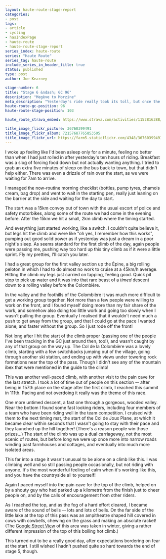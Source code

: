 ```yaml
---
layout: haute-route-stage-report
categories:
- post
tags:
- article
- cycling
- hasIndexPage
- haute-route
- haute-route-stage-report
series_index: haute-route
series: "Haute Route"
series_tag: haute-route
include_series_in_header_title: true
status: published
type: post
author: Joe Kearney

stage-number: 6
title: "Stage 6 &ndash; GC 96"
description: "Megève to Morzine"
meta_description: "Yesterday's ride really took its toll, but once the timing started today the legs woke up again, and felt fresh and strong for the last day of the High Alps."
haute-route-gc-position: 96
haute-route-stage-position: 103

haute_route_strava_embed: https://www.strava.com/activities/1152816388/embed/7d19b7f6ba0eff10a18bc62eb3cbcd3626badaf7

title_image_flickr_picture: 36760399491
title_image_flickr_album: 72157687765853505
title_image_flickr_url: https://farm5.staticflickr.com/4348/36760399491_ce491b81fb.jpg
---
```


[joux-plane-street-view]: https://www.google.de/maps/@46.1295663,6.7104139,3a,60y,90t/data=!3m7!1e1!3m5!1s38QSNogGFHebdLFAE-OyRA!2e0!6s%2F%2Fgeo1.ggpht.com%2Fcbk%3Fpanoid%3D38QSNogGFHebdLFAE-OyRA%26output%3Dthumbnail%26cb_client%3Dsearch.TACTILE.gps%26thumb%3D2%26w%3D392%26h%3D106%26yaw%3D283.64893%26pitch%3D0%26thumbfov%3D100!7i13312!8i6656?hl=en

I woke up feeling like I'd been asleep only for a minute, feeling no better than when I had just rolled in after yesterday's ten hours of riding. Breakfast was a slog of forcing food down but not actually wanting anything. I tried to grab an extra five minutes of sleep on the bus back to town, but that didn't help either. There was even a drizzle of rain over the start, as we were waiting for 7am to arrive.

I managed the now-routine morning checklist (bottles, pump tyres, chamois cream, bag drop) and went to wait in the starting pen, really just leaning on the barrier at the side and waiting for the day to start.

The start was a 15km convoy out of town with the usual escort of police and safety motorbikes, along some of the route we had come in the evening before. After the 15km we hit a small, 2km climb where the timing started.

And everything just started working, like a switch. I couldn't quite believe it, but legs hit the climb and were like "oh yes, I remember how this works", pumping out good solid power as if yesterday was just a dream in a poor night's sleep. As seems standard for the first climb of the day, again people were passing me, pushing way too hard up this tiny climb as if it were a little sprint. Fly my pretties, I'll catch you later.

I had a great group for the first valley section up the Épine, a big rolling peloton in which I had to do almost no work to cruise at a 45km/h average. Hitting the climb my legs just carried on tapping, feeling good. Quick pit stop to pick up water and it was into that rare beast of a _timed_ descent down to a rolling valley before the Colombière.

In the valley and the foothills of the Colombière it was much more difficult to get a working group together. Not more than a few people were willing to work on the front, and I found myself doing more than my fair share of the work, and somehow also doing too little work and going too slowly when I wasn't pulling the group. Eventually I realised that it wouldn't need much a push to get away from the group, and that I could go at the pace I wanted alone, and faster without the group. So I just rode off the front!

Not long after I hit the start of the climb proper (passing one of the people I've been tracking in the GC just around then, too!), and wasn't caught by any of that group on the way up. The Col de la Colombière was a lovely climb, starting with a few switchbacks jumping out of the village, going through another ski station, and ending up with views under towering rock formations near the top of the pass. Though I didn't see any of the mountain ibex that were mentioned in the guide to the climb!

This was another well-paced climb, with another visit to the pain cave for the last stretch. I took a lot of time out of people on this section -- after being in 157th place on the stage after the first climb, I reached this summit in 111th. Pacing and not overdoing it really was the theme of this race.

One more untimed descent, a fast one through a gorgeous, wooded valley. Near the bottom I found some fast looking riders, including four members of a team who have been riding well in the team competition. I cruised with them to the next timing mat, the start of the Col de Joux Plane, at which it became clear within seconds that I wasn't going to stay with their pace and they launched up the hill together! (There's a reason people win those prizes...) The start of the climb was up a dual carriageway, not the most scenic of routes, but before long we were up once more into narrow roads winding past farmhouses and cottages, and eventually into much more isolated areas.

This far into a stage it wasn't unusual to be alone on a climb like this. I was climbing well and so still passing people occasionally, but not riding with anyone. It's the most wonderful feeling of calm when it's working like this, and you have the countryside all to yourself!

Again I paced myself into the pain cave for the top of the climb, helped on by a shouty guy who had parked up a kilometre from the finish just to cheer people on, and by the calls of encouragement from other riders.

As I reached the top, and as the fog of a hard effort cleared, I became aware of the sound of bells -- lots and lots of bells. On the far side of the little lake at the top of this pass was an ampitheatre shaped hill covered in cows with cowbells, chewing on the grass and making an absolute racket! (The [Google Street View][joux-plane-street-view] of this area was taken in winter, giving a rather different impression of the top of this boiling hot climb.)

This turned out to be a really good day, after expectations bordering on fear at the start. I still wished I hadn't pushed quite so hard towards the end of stage 5, though.
